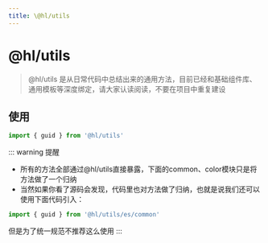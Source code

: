 ```yaml
---
title: \@hl/utils
---
```


# @hl/utils

> @hl/utils 是从日常代码中总结出来的通用方法，目前已经和基础组件库、通用模板等深度绑定，请大家认读阅读，不要在项目中重复建设

## 使用

```js
import { guid } from '@hl/utils'
```

::: warning 提醒

- 所有的方法全部通过@hl/utils直接暴露，下面的common、color模块只是将方法做了一个归纳
- 当然如果你看了源码会发现，代码里也对方法做了归纳，也就是说我们还可以使用下面代码引入：

```js
import { guid } from '@hl/utils/es/common'
```

但是为了统一规范不推荐这么使用
:::
